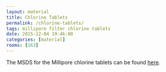 ```yaml
---
layout: material
title: Chlorine Tablets
permalink: /chlorine-tablets/
tags: millipore filter chlorine tablets 
date: 2015-12-04 19:46:00
categories: [material]
rooms: [163]
---
```


The MSDS for the Millipore chlorine tablets can be found [here]({{site.baseurl}}/sheets/ClTablets.pdf).


